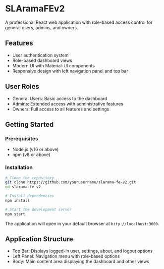 # SLAramaFEv2

A professional React web application with role-based access control for general users, admins, and owners.

## Features

- User authentication system
- Role-based dashboard views
- Modern UI with Material-UI components
- Responsive design with left navigation panel and top bar

## User Roles

- General Users: Basic access to the dashboard
- Admins: Extended access with administrative features
- Owners: Full access to all features and settings

## Getting Started

### Prerequisites

- Node.js (v16 or above)
- npm (v8 or above)

### Installation

```bash
# Clone the repository
git clone https://github.com/yourusername/slarama-fe-v2.git
cd slarama-fe-v2

# Install dependencies
npm install

# Start the development server
npm start
```

The application will open in your default browser at `http://localhost:3000`.

## Application Structure

- Top Bar: Displays logged-in user, settings, about, and logout options
- Left Panel: Navigation menu with role-based options
- Body: Main content area displaying the dashboard and other views
